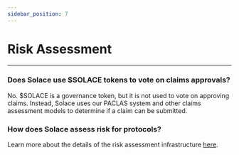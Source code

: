 ```yaml
---
sidebar_position: 7
---
```


# Risk Assessment
---
### Does Solace use $SOLACE tokens to vote on claims approvals?
No. $SOLACE is a governance token, but it is not used to vote on approving claims. Instead, Solace uses our PACLAS system and other claims assessment models to determine if a claim can be submitted.

### How does Solace assess risk for protocols?
Learn more about the details of the risk assessment infrastructure [<u>here</u>](../../architecture/risk-assessment-infra).
